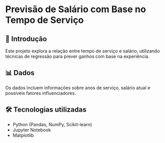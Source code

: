 # Previsão de Salário com Base no Tempo de Serviço

## 📌 Introdução
Este projeto explora a relação entre tempo de serviço e salário, utilizando técnicas de regressão para prever ganhos com base na experiência.

## 📊 Dados
Os dados incluem informações sobre anos de serviço, salário atual e possíveis fatores influenciadores.

## 🛠 Tecnologias utilizadas
- Python (Pandas, NumPy, Scikit-learn)
- Jupyter Notebook
- Matplotlib
